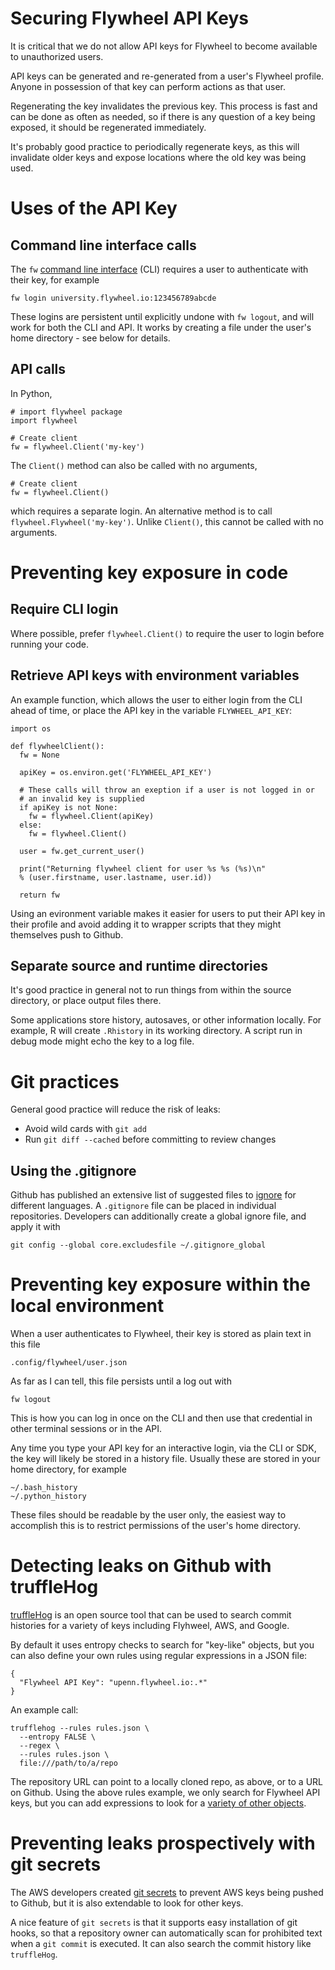 # Securing Flywheel API Keys

It is critical that we do not allow API keys for Flywheel to become
available to unauthorized users. 

API keys can be generated and re-generated from a user's Flywheel
profile. Anyone in possession of that key can perform actions as
that user. 

Regenerating the key invalidates the previous key. This process is
fast and can be done as often as needed, so if there is any question
of a key being exposed, it should be regenerated immediately. 

It's probably good practice to periodically regenerate
keys, as this will invalidate older keys and expose locations where
the old key was being used. 


# Uses of the API Key


## Command line interface calls

The `fw` [command line
interface](https://docs.flywheel.io/hc/en-us/articles/360008162214-Installing-the-Command-Line-Interface-CLI-)
(CLI) requires a user to authenticate with their key, for example

```
fw login university.flywheel.io:123456789abcde
```

These logins are persistent until explicitly undone with `fw logout`,
and will work for both the CLI and API. It works by creating a file
under the user's home directory - see below for details.


## API calls

In Python,

```
# import flywheel package
import flywheel

# Create client
fw = flywheel.Client('my-key')
```

The `Client()` method can also be called with no arguments,

```
# Create client
fw = flywheel.Client()
```

which requires a separate login. An alternative method is to call
`flywheel.Flywheel('my-key')`. Unlike `Client()`, this cannot be
called with no arguments.


# Preventing key exposure in code

## Require CLI login

Where possible, prefer `flywheel.Client()` to require the user to
login before running your code.


## Retrieve API keys with environment variables

An example function, which allows the user to either login from the
CLI ahead of time, or place the API key in the variable
`FLYWHEEL_API_KEY`:

```
import os

def flywheelClient():
  fw = None
  
  apiKey = os.environ.get('FLYWHEEL_API_KEY')
  
  # These calls will throw an exeption if a user is not logged in or
  # an invalid key is supplied 
  if apiKey is not None:
    fw = flywheel.Client(apiKey)
  else:
    fw = flywheel.Client()
  
  user = fw.get_current_user()
  
  print("Returning flywheel client for user %s %s (%s)\n" 
  % (user.firstname, user.lastname, user.id))
  
  return fw
```

Using an evironment variable makes it easier for users to put their
API key in their profile and avoid adding it to wrapper scripts that
they might themselves push to Github. 


## Separate source and runtime directories

It's good practice in general not to run things from within the source
directory, or place output files there. 

Some applications store history, autosaves, or other information
locally. For example, R will create `.Rhistory` in its working
directory. A script run in debug mode might echo the key to a log
file. 


# Git practices

General good practice will reduce the risk of leaks:

* Avoid wild cards with `git add`
* Run `git diff --cached` before committing to review changes


## Using the .gitignore

Github has published an extensive list of suggested files to
[ignore](https://github.com/github/gitignore) for different
languages. A `.gitignore` file can be placed in individual
repositories. Developers can additionally create a global ignore file,
and apply it with

```
git config --global core.excludesfile ~/.gitignore_global
```


# Preventing key exposure within the local environment

When a user authenticates to Flywheel, their key is stored as plain
text in this file

```
.config/flywheel/user.json
```

As far as I can tell, this file persists until a log out with

```
fw logout
```

This is how you can log in once on the CLI and then use that
credential in other terminal sessions or in the API. 

Any time you type your API key for an interactive login, via the CLI
or SDK, the key will likely be stored in a history file. Usually these
are stored in your home directory, for example

```
~/.bash_history
~/.python_history
```

These files should be readable by the user only, the easiest way to
accomplish this is to restrict permissions of the user's home
directory. 




# Detecting leaks on Github with truffleHog

[truffleHog](https://github.com/dxa4481/truffleHog) is an open source
tool that can be used to search commit histories for a variety of keys
including Flyhweel, AWS, and Google. 

By default it uses entropy checks to search for "key-like" objects,
but you can also define your own rules using regular expressions in a
JSON file:

```
{
  "Flywheel API Key": "upenn.flywheel.io:.*"
}
```

An example call: 

```
trufflehog --rules rules.json \
  --entropy FALSE \
  --regex \
  --rules rules.json \
  file:///path/to/a/repo
```

The repository URL can point to a locally cloned repo, as above, or to
a URL on Github. Using the above rules example, we only search for
Flywheel API keys, but you can add expressions to look for a [variety
of other
objects](https://github.com/dxa4481/truffleHogRegexes/blob/master/truffleHogRegexes/regexes.json). 


# Preventing leaks prospectively with git secrets

The AWS developers created [git
secrets](https://github.com/awslabs/git-secrets) to prevent AWS keys
being pushed to Github, but it is also extendable to look for other
keys. 

A nice feature of `git secrets` is that it supports easy installation
of git hooks, so that a repository owner can automatically scan for
prohibited text when a `git commit` is executed. It can also search
the commit history like `truffleHog`.

